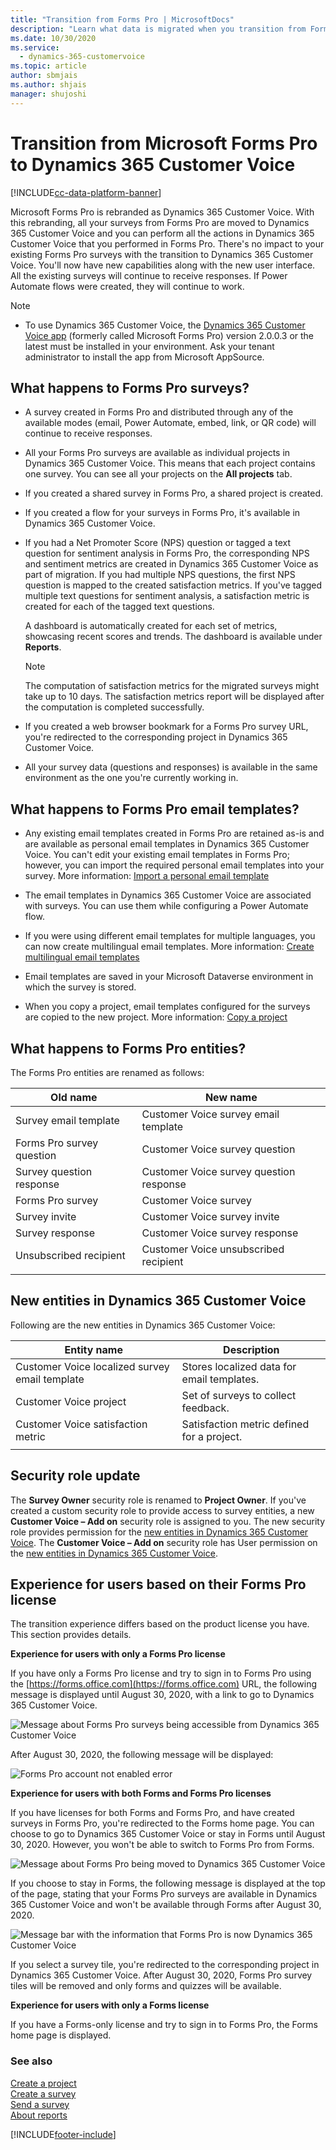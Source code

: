 ```yaml
---
title: "Transition from Forms Pro | MicrosoftDocs"
description: "Learn what data is migrated when you transition from Forms Pro to Dynamics 365 Customer Voice."
ms.date: 10/30/2020
ms.service: 
  - dynamics-365-customervoice
ms.topic: article
author: sbmjais
ms.author: shjais
manager: shujoshi
---
```


# Transition from Microsoft Forms Pro to Dynamics 365 Customer Voice

[!INCLUDE[cc-data-platform-banner](includes/cc-data-platform-banner.md)]

Microsoft Forms Pro is rebranded as Dynamics 365 Customer Voice. With this rebranding, all your surveys from Forms Pro are moved to Dynamics 365 Customer Voice and you can perform all the actions in Dynamics 365 Customer Voice that you performed in Forms Pro. There's no impact to your existing Forms Pro surveys with the transition to Dynamics 365 Customer Voice. You'll now have new capabilities along with the new user interface. All the existing surveys will continue to receive responses. If Power Automate flows were created, they will continue to work.

> [!NOTE]
> - To use Dynamics 365 Customer Voice, the [Dynamics 365 Customer Voice app](https://appsource.microsoft.com/product/dynamics-365/mscrm.shimla?tab=Overview) (formerly called Microsoft Forms Pro) version 2.0.0.3 or the latest must be installed in your environment. Ask your tenant administrator to install the app from Microsoft AppSource.

## What happens to Forms Pro surveys?

- A survey created in Forms Pro and distributed through any of the available modes (email, Power Automate, embed, link, or QR code) will continue to receive responses.

- All your Forms Pro surveys are available as individual projects in Dynamics 365 Customer Voice. This means that each project contains one survey. You can see all your projects on the **All projects** tab.

- If you created a shared survey in Forms Pro, a shared project is created.

- If you created a flow for your surveys in Forms Pro, it's available in Dynamics 365 Customer Voice.

- If you had a Net Promoter Score (NPS) question or tagged a text question for sentiment analysis in Forms Pro, the corresponding NPS and sentiment metrics are created in Dynamics 365 Customer Voice as part of migration. If you had multiple NPS questions, the first NPS question is mapped to the created satisfaction metrics. If you've tagged multiple text questions for sentiment analysis, a satisfaction metric is created for each of the tagged text questions.

  A dashboard is automatically created for each set of metrics, showcasing recent scores and trends. The dashboard is available under **Reports**.

  > [!NOTE]
  > The computation of satisfaction metrics for the migrated surveys might take up to 10 days. The satisfaction metrics report will be displayed after the computation is completed successfully.

- If you created a web browser bookmark for a Forms Pro survey URL, you're redirected to the corresponding project in Dynamics 365 Customer Voice.

- All your survey data (questions and responses) is available in the same environment as the one you're currently working in.

## What happens to Forms Pro email templates?

- Any existing email templates created in Forms Pro are retained as-is and are available as personal email templates in Dynamics 365 Customer Voice. You can't edit your existing email templates in Forms Pro; however, you can import the required personal email templates into your survey. More information: [Import a personal email template](send-survey-email.md#import-a-personal-email-template)

- The email templates in Dynamics 365 Customer Voice are associated with surveys. You can use them while configuring a Power Automate flow.

- If you were using different email templates for multiple languages, you can now create multilingual email templates. More information: [Create multilingual email templates](send-survey-email.md#create-multilingual-email-templates)

- Email templates are saved in your Microsoft Dataverse environment in which the survey is stored.

- When you copy a project, email templates configured for the surveys are copied to the new project. More information: [Copy a project](manage-projects.md#copy-a-project)

## What happens to Forms Pro entities?

The Forms Pro entities are renamed as follows:

|     Old name                      |     New name                                     |
|-----------------------------------|--------------------------------------------------|
|     Survey email template         |     Customer Voice survey email template       |
|     Forms Pro survey question     |     Customer Voice survey question             |
|     Survey question response    |     Customer Voice survey question response    |
|     Forms Pro survey              |     Customer Voice survey                     |
|     Survey invite                 |     Customer Voice survey invite               |
|     Survey response               |     Customer Voice survey response             |
|     Unsubscribed recipient        |     Customer Voice unsubscribed recipient      |
|||

## New entities in Dynamics 365 Customer Voice

Following are the new entities in Dynamics 365 Customer Voice:

|     Entity name                                         |     Description                                     |
|---------------------------------------------------------|-----------------------------------------------------|
|     Customer Voice localized survey email template    |     Stores localized data for email templates.    |
|     Customer Voice project                              |     Set of surveys to collect feedback.           |
|     Customer Voice satisfaction metric                |     Satisfaction metric defined for a project.    |
|||

## Security role update

The **Survey Owner** security role is renamed to **Project Owner**. If you've created a custom security role to provide access to survey entities, a new **Customer Voice – Add on** security role is assigned to you. The new security role provides permission for the [new entities in Dynamics 365 Customer Voice](#new-entities-in-dynamics-365-customer-voice). The **Customer Voice – Add on** security role has User permission on the [new entities in Dynamics 365 Customer Voice](#new-entities-in-dynamics-365-customer-voice).

## Experience for users based on their Forms Pro license

The transition experience differs based on the product license you have. This section provides details.

**Experience for users with only a Forms Pro license**

If you have only a Forms Pro license and try to sign in to Forms Pro using the [https://forms.office.com](https://forms.office.com) URL, the following message is displayed until August 30, 2020, with a link to go to Dynamics 365 Customer Voice.

![Message about Forms Pro surveys being accessible from Dynamics 365 Customer Voice](media/formsProErrorBefore.png "Message about Forms Pro surveys being accessible from Dynamics 365 Customer Voice") 

After August 30, 2020, the following message will be displayed:

![Forms Pro account not enabled error](media/formsProErrorAfter.png "Forms Pro account not enabled error") 

**Experience for users with both Forms and Forms Pro licenses**

If you have licenses for both Forms and Forms Pro, and have created surveys in Forms Pro, you're redirected to the Forms home page. You can choose to go to Dynamics 365 Customer Voice or stay in Forms until August 30, 2020. However, you won't be able to switch to Forms Pro from Forms.

![Message about Forms Pro being moved to Dynamics 365 Customer Voice](media/forms-pro-move-message.png "Message about Forms Pro being moved to Dynamics 365 Customer Voice") 

If you choose to stay in Forms, the following message is displayed at the top of the page, stating that your Forms Pro surveys are available in Dynamics 365 Customer Voice and won't be available through Forms after August 30, 2020.

![Message bar with the information that Forms Pro is now Dynamics 365 Customer Voice](media/forms-pro-move-message-bar.png "Message bar with the information that Forms Pro is now Dynamics 365 Customer Voice") 

If you select a survey tile, you're redirected to the corresponding project in Dynamics 365 Customer Voice. After August 30, 2020, Forms Pro survey tiles will be removed and only forms and quizzes will be available.

**Experience for users with only a Forms license**

If you have a Forms-only license and try to sign in to Forms Pro, the Forms home page is displayed.

### See also

[Create a project](create-project.md)<br>
[Create a survey](create-survey.md)<br>
[Send a survey](send-survey.md)<br>
[About reports](about-reports.md)


[!INCLUDE[footer-include](includes/footer-banner.md)]